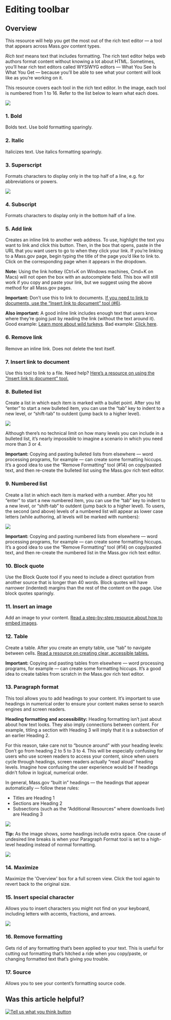 # Editing toolbar

## Overview

This resource will help you get the most out of the rich text editor — a tool that appears across Mass.gov content types.

_Rich text_ means text that includes formatting. The rich text editor helps web authors format content without knowing a lot about HTML. Sometimes, you’ll hear rich text editors called WYSIWYG editors — What You See Is What You Get — because you’ll be able to see what your content will look like as you’re working on it.

This resource covers each tool in the rich text editor. In the image, each tool is numbered from 1 to 16. Refer to the list below to learn what each does.

![](https://github.com/gdesrosiers/TEST-mass.gov-KB/tree/5bf119f2287d7e493534e6cae69bdd08c0869d39/.gitbook/assets/download.jpg)

### 1. Bold

Bolds text. Use bold formatting sparingly.

### 2. Italic

Italicizes text. Use italics formatting sparingly.

### 3. Superscript

Formats characters to display only in the top half of a line, e.g. for abbreviations or powers.

![](https://cdn-images-1.medium.com/max/600/1*sHhZ9IyBWttv5wl9fxYmow.jpeg)

### 4. Subscript

Formats characters to display only in the bottom half of a line.

### 5. Add link

Creates an inline link to another web address. To use, highlight the text you want to link and click this button. Then, in the box that opens, paste in the URL that you want users to go to when they click your link. If you’re linking to a Mass.gov page, begin typing the title of the page you’d like to link to. Click on the corresponding page when it appears in the dropdown.

**Note:** Using the link hotkey \(Ctrl+K on Windows machines, Cmd+K on Macs\) will not open the box with an autocomplete field. This box will still work if you copy and paste your link, but we suggest using the above method for all Mass.gov pages.

**Important:** Don’t use this to link to documents. [If you need to link to documents, use the “Insert link to document” tool \(\#6\)](../../files-or-media/documents/linking-to-documents.md#creating-inline-links-to-documents).

**Also important:** A good inline link includes enough text that users know where they’re going just by reading the link \(without the text around it\). Good example: [Learn more about wild turkeys](https://www.mass.gov/service-details/learn-about-turkeys). Bad example: [Click here](https://www.mass.gov/service-details/learn-about-turkeys).

### 6. Remove link

Remove an inline link. Does not delete the text itself.

### 7. Insert link to document

Use this tool to link to a file. Need help? [Here’s a resource on using the "Insert link to document" tool.](../../files-or-media/documents/linking-to-documents.md#creating-inline-links-to-documents)

### 8. Bulleted list

Create a list in which each item is marked with a bullet point. After you hit “enter” to start a new bulleted item, you can use the “tab” key to indent to a new level, or “shift-tab” to outdent \(jump back to a higher level\).

![](https://cdn-images-1.medium.com/max/800/1*h0aablwNUiIHWwiScAV6CQ.jpeg)

Although there’s no technical limit on how many levels you can include in a bulleted list, it’s nearly impossible to imagine a scenario in which you need more than 3 or 4.

**Important:** Copying and pasting bulleted lists from elsewhere — word processing programs, for example — can create some formatting hiccups. It’s a good idea to use the “Remove Formatting” tool \(\#14\) on copy/pasted text, and then re-create the bulleted list using the Mass.gov rich text editor.

### 9. Numbered list

Create a list in which each item is marked with a number. After you hit “enter” to start a new numbered item, you can use the “tab” key to indent to a new level, or “shift-tab” to outdent \(jump back to a higher level\). To users, the second \(and above\) levels of a numbered list will appear as lower case letters \(while authoring, all levels will be marked with numbers\):

![](https://cdn-images-1.medium.com/max/1000/1*gFFMK8gf7aE2xMC4BPrmAg.jpeg)

**Important:** Copying and pasting numbered lists from elsewhere — word processing programs, for example — can create some formatting hiccups. It’s a good idea to use the “Remove Formatting” tool \(\#14\) on copy/pasted text, and then re-create the numbered list in the Mass.gov rich text editor.

### 10. Block quote

Use the Block Quote tool if you need to include a direct quotation from another source that is longer than 40 words. Block quotes will have narrower \(indented\) margins than the rest of the content on the page. Use block quotes sparingly.

### 11. Insert an image

Add an image to your content. [Read a step-by-step resource about how to embed images](../../files-or-media/images.md).

### 12. Table

Create a table. After you create an empty table, use “tab” to navigate between cells. [Read a resource on creating clear, accessible tables.](tables.md)

**Important:** Copying and pasting tables from elsewhere — word processing programs, for example — can create some formatting hiccups. It’s a good idea to create tables from scratch in the Mass.gov rich text editor.

### 13. Paragraph format

This tool allows you to add headings to your content. It’s important to use headings in numerical order to ensure your content makes sense to search engines and screen readers.

**Heading formatting and accessibility:** Heading formatting isn’t just about about how text looks. They also imply connections between content. For example, titling a section with Heading 3 will imply that it is a subsection of an earlier Heading 2.

For this reason, take care not to “bounce around” with your heading levels: Don’t go from heading 2 to 5 to 3 to 4. This will be especially confusing for users who use screen readers to access your content, since when users cycle through headings, screen readers actually “read aloud” heading levels. Imagine how confusing the user experience would be if headings didn’t follow in logical, numerical order.

In general, Mass.gov “built in” headings — the headings that appear automatically — follow these rules:

* Titles are Heading 1
* Sections are Heading 2
* Subsections \(such as the “Additional Resources” where downloads live\) are Heading 3

![](https://cdn-images-1.medium.com/max/800/1*vFPMOQJA6ZfPdtPXySo3zA.jpeg)

**Tip:** As the image shows, some headings include extra space. One cause of undesired line breaks is when your Paragraph Format tool is set to a high-level heading instead of normal formatting.

![](https://cdn-images-1.medium.com/max/800/1*U9he_fqUnGXaiffpfeu6pA.jpeg)

### 14. Maximize

Maximize the 'Overview' box for a full screen view. Click the tool again to revert back to the original size.

### 15. Insert special character

Allows you to insert characters you might not find on your keyboard, including letters with accents, fractions, and arrows.

![](https://cdn-images-1.medium.com/max/800/1*_VNtI5RQzHC4_pkV4-urwA.jpeg)

### 16. Remove formatting

Gets rid of any formatting that’s been applied to your text. This is useful for cutting out formatting that’s hitched a ride when you copy/paste, or changing formatted text that’s giving you trouble.

### 17. Source

Allows you to see your content’s formatting source code.

## Was this article helpful?

[![Tell us what you think button](https://blobscdn.gitbook.com/v0/b/gitbook-28427.appspot.com/o/assets%2F-LJ04qJGAHkvdE13BfdG%2F-LSz77NBAwnSNpMPT3df%2F-LSz7xSmyKXltd4avaCt%2FKB%20survey%20button%20POC%202.png?alt=media&token=8d071cab-8b95-48a3-a332-13e3fc8d9f96)](https://massgov.formstack.com/forms/mass_gov_knowledge_base_feedback?article=editing-toolbar)

